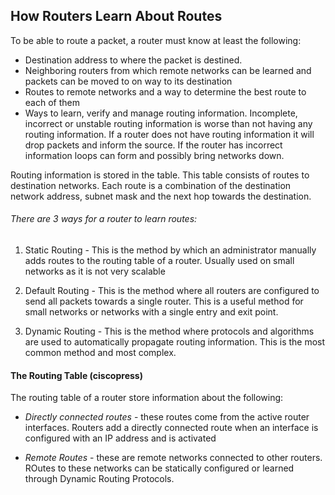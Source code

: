 ## How Routers Learn About Routes 

To be able to route a packet, a router must know at least the following:

* Destination address to where the packet is destined.
* Neighboring routers from which remote networks can be learned and packets can be moved to on way to its destination 
* Routes to remote networks and a way to determine the best route to each of them 
* Ways to learn, verify and manage routing information. Incomplete, incorrect or unstable routing information is worse than not having any routing information. If a router does not have routing information it will drop packets and inform the source. If the router has incorrect information loops can form and possibly bring networks down.

Routing information is stored in the table. This table consists of routes to destination networks. Each route is a combination of the destination network address, subnet mask and the next hop towards the destination. 

###### There are 3 ways for a router to learn routes:

1. Static Routing - This is the method by which an administrator manually adds routes to the routing table of a router. Usually used on small networks as it is not very scalable

2. Default Routing - This is the method where all routers are configured to send all packets towards a single router. This is a useful method for small networks or networks with a single entry and exit point. 

3. Dynamic Routing - This is the method where protocols and algorithms are used to automatically propagate routing information. This is the most common method and most complex. 

#### The Routing Table (ciscopress)

The routing table of a router store information about the following:
- *Directly connected routes* - these routes come from the active router interfaces. Routers add a directly connected route when an interface is configured with an IP address and is activated

- *Remote Routes* - these are remote networks connected to other routers. ROutes to these networks can be statically configured or learned through Dynamic Routing Protocols.


